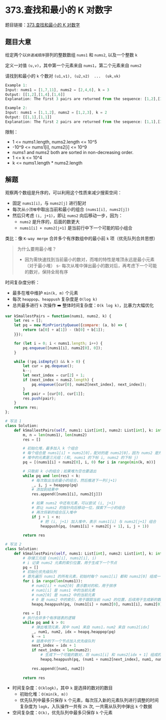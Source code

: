 # 373.查找和最小的 K 对数字

题目链接：[373.查找和最小的 K 对数字](https://leetcode.cn/problems/find-k-pairs-with-smallest-sums/)

## 题目大意

给定两个以`非递减顺序`排列的整数数组 `nums1` 和 `nums2`, 以及一个整数 `k` 

定义一对值 `(u,v)`，其中第一个元素来自 `nums1`，第二个元素来自 `nums2` 

请找到和最小的 `k` 个数对 `(u1,v1), (u2,v2)  ...  (uk,vk)`

```js
Example 1:
Input: nums1 = [1,7,11], nums2 = [2,4,6], k = 3
Output: [[1,2],[1,4],[1,6]]
Explanation: The first 3 pairs are returned from the sequence: [1,2],[1,4],[1,6],[7,2],[7,4],[11,2],[7,6],[11,4],[11,6]

Example 2:
Input: nums1 = [1,1,2], nums2 = [1,2,3], k = 2
Output: [[1,1],[1,1]]
Explanation: The first 2 pairs are returned from the sequence: [1,1],[1,1],[1,2],[2,1],[1,2],[2,2],[1,3],[1,3],[2,3]
```

限制：
- 1 <= nums1.length, nums2.length <= 10^5
- -10^9 <= nums1[i], nums2[i] <= 10^9
- nums1 and nums2 both are sorted in non-decreasing order.
- 1 <= k <= 10^4
- k <= nums1.length * nums2.length

## 解题

观察两个数组是升序的，可以利用这个性质来减少搜索空间：
- 固定 `nums1[i]`，与 `nums2[j]` 进行配对
- 每次从`小顶堆`中取出当前和最小的组合 `(nums1[i], nums2[j])`
- 然后只考虑 `(i, j+1)`，即让 `nums2` 向后移动一步，因为：
  - `nums2` 是升序的，后面的数更大
  - `nums1[i] + nums2[j+1]` 是当前行中下一个可能的较小组合

类比：像 `K-way merge` 合并多个有序数组中的最小前 `k` 项（优先队列合并思想）

> 为什么要用最小堆？
> - 因为需快速找到当前最小的数对，而堆的特性是堆顶永远是最小元素（对于最小堆）
> s- 每次从堆中弹出最小的数对后，再考虑下一个可能的数对，保持全局有序

时间复杂度分析：
- 最多在堆中维护 `min(k, m)` 个元素
- 每次 `heappop`、`heappush` 复杂度是 `O(log k)`
- 总共最多进行 `k` 次操作
➡️ 整体时间复杂度：`O(k log k)`，比暴力大幅优化

```js
var kSmallestPairs = function(nums1, nums2, k) {
    let res = [];
    let pq = new MinPriorityQueue({compare: (a, b) => {
        return (a[0] + a[1]) - (b[0] + b[1]);
    }});

    for (let i = 0; i < nums1.length; i++) {
        pq.enqueue([nums1[i], nums2[0], 0]);
    } 

    while (!pq.isEmpty() && k > 0) {
        let cur = pq.dequeue();
        k--;
        let next_index = cur[2] + 1;
        if (next_index < nums2.length) {
            pq.enqueue([cur[0], nums2[next_index], next_index]);
        }
        let pair = [cur[0], cur[1]];
        res.push(pair);
    }
    return res;
};
```
```python
# 写法 1
class Solution:
    def kSmallestPairs(self, nums1: List[int], nums2: List[int], k: int) -> List[List[int]]:
        m, n = len(nums1), len(nums2)
        res = []

        # 初始化堆，最多加入 k 个组合
        # 每个组合是 nums1[i] + nums2[0]，配对的是 nums2[0]，因为 nums2 是升序的，nums2[0] 是最小的
        # 堆中的元素是三元组：(和, nums1 的下标 i, nums2 的下标 j)
        pq = [(nums1[i] + nums2[0], i, 0) for i in range(min(k, m))]

        # 只取前 k 小的组合；如果堆为空也要退出
        while pq and len(res) < k:
            # 每次取出当前最小的组合，然后推进下一列(j+1)
            _, i, j = heappop(pq)
            # 添加到结果中
            res.append([nums1[i], nums2[j]])

            # 如果 nums2 中还有元素，可以尝试 (i, j+1)
            # 即让 nums2 的指针向后移动一位，探索下一小的组合
            # 再次将新的组合压入堆中
            if j + 1 < n:
                # 把 (i, j+1) 加入堆中，表示 nums1[i] 与 nums2[j+1] 组合
                heappush(pq, (nums1[i] + nums2[j + 1], i, j + 1))
        
        return res

# 写法 2
class Solution:
    def kSmallestPairs(self, nums1: List[int], nums2: List[int], k: int) -> List[List[int]]:
        # 存储三元组 (num1[i], nums2[i], i)
        # i 记录 nums2 元素的索引位置，用于生成下一个节点
        pq = []
        # 初始化优先级队列
        # 首先遍历 nums1 的所有元素，初始时每个 nums1[i] 都和 nums2[0] 组成一个数对 (nums1[i], nums2[0])，并将这些数对加入优先级队列中
        for i in range(len(nums1)):
            # num1[i] + num2[0] 表示数对的和，用于排序
            # num1[i] 是 nums1 中的当前元素
            # num2[0] 是 nums2 中的当前元素
            # 0 是 nums2 中的索引，用于跟踪当前 num2 的位置，后续用于生成新的数对
            heapq.heappush(pq, (nums1[i] + nums2[0], nums1[i], nums2[0], 0))
        
        res = []
        # 执行合并多个有序链表的逻辑
        while pq and k > 0:
            # 弹出堆顶元素，其中 num1 来自 nums1，num2 来自 nums2[idx]
            _, num1, num2, idx = heapq.heappop(pq)
            k -= 1
            # 链表中的下一个节点加入优先级队列
            next_index = idx + 1
            if next_index < len(nums2):
                # 生成下一个可能的数对，将 nums1[i] 和 nums2[idx + 1] 组成的新数对加入堆中，即向右扩展 nums2 中的索引
                heapq.heappush(pq, (num1 + nums2[next_index], num1, nums2[next_index], next_index))
            
            res.append([num1, num2])
        
        return res
```

- 时间复杂度：`O(klogk)`，其中 `k` 是选择的数对的数目
  - 初始化堆：`O(min(k, m))`
  - 优先队列中最多只保存 `k` 个元素，每次压入新的元素队列进行调整的时间复杂度为 `logk`，入队操作一共有 `2k` 次, 一共需从队列中弹出 `k` 个数据
- 空间复杂度：`O(k)`，优先队列中最多只保存 `k` 个元素


